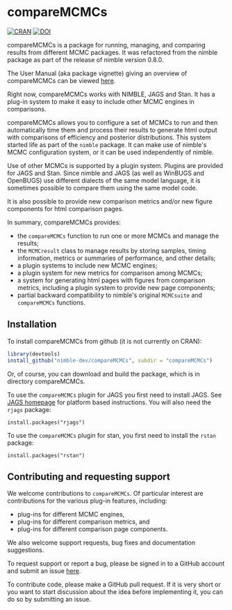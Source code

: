 # compareMCMCs
[![CRAN](https://www.r-pkg.org/badges/version/compareMCMCs)](https://cran.r-project.org/package=compareMCMCs)
[![DOI](https://joss.theoj.org/papers/10.21105/joss.03844/status.svg)](https://doi.org/10.21105/joss.03844)

compareMCMCs is a package for running, managing, and comparing results from different MCMC packages.   It was refactored from the nimble package as part of the release of nimble version 0.8.0.

The User Manual (aka package vignette) giving an overview of compareMCMCs can be viewed [here](https://htmlpreview.github.io/?https://github.com/nimble-dev/compareMCMCs/blob/master/compareMCMCs/doc/compareMCMCs.html).

Right now, compareMCMCs works with NIMBLE, JAGS and Stan.  It has a plug-in system to make it easy to include other MCMC engines in comparisons.

compareMCMCs allows you to configure a set of MCMCs to run and then automatically time them and process their results to generate html output with comparisons of efficiency and posterior distributions. This system started life as part of the `nimble` package.  It can make use of nimble's MCMC configuration system, or it can be used independently of nimble.

Use of other MCMCs is supported by a plugin system.  Plugins are provided for JAGS and Stan.  Since nimble and JAGS (as well as WinBUGS and OpenBUGS) use different dialects of the same model language, it is sometimes possible to compare them using the same model code.

It is also possible to provide new comparison metrics and/or new figure components for html comparison pages.

In summary, compareMCMCs provides:

- the `compareMCMCs` function to run one or more MCMCs and manage the results;
- the `MCMCresult` class to manage results by storing samples, timing information, metrics or summaries of performance, and other details;
- a plugin systems to include new MCMC engines;
- a plugin system for new metrics for comparison among MCMCs;
- a system for generating html pages with figures from comparison metrics, including a plugin system to provide new page components;
- partial backward compatibility to nimble's original `MCMCsuite` and `compareMCMCs` functions.

## Installation

To install compareMCMCs from github (it is not currently on CRAN):
```r
library(devtools)
install_github("nimble-dev/compareMCMCs", subdir = "compareMCMCs")
```
Or, of course, you can download and build the package, which is in directory compareMCMCs.

To use the `compareMCMCs` plugin for JAGS you first need to install JAGS. See [JAGS homepage](http://mcmc-jags.sourceforge.net/) for platform based instructions. You will also need the `rjags` package:

```
install.packages("rjags")
```

To use the `compareMCMCs` plugin for stan, you first need to install the `rstan` package:
```
install.packages("rstan")
```

## Contributing and requesting support

We welcome contributions to `compareMCMCs`.   Of particular interest are contributions for the various plug-in features, including:

- plug-ins for different MCMC engines,
- plug-ins for different comparison metrics, and
- plug-ins for different comparison page components.

We also welcome support requests, bug fixes and documentation suggestions.

To request support or report a bug, please be signed in to a GitHub account and submit an issue [here](https://github.com/nimble-dev/compareMCMCs/issues).

To contribute code, please make a GitHub pull request.  If it is very short or you want to start discussion about the idea before implementing it, you can do so by submitting an issue.
